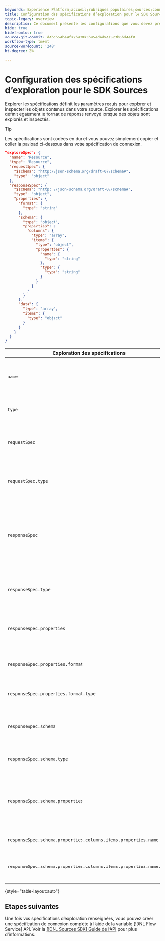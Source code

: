 ```yaml
---
keywords: Experience Platform;accueil;rubriques populaires;sources;connecteurs;connecteurs source;sdk sources;sdk;SDK
title: Configuration des spécifications d’exploration pour le SDK Sources
topic-legacy: overview
description: Ce document présente les configurations que vous devez préparer pour utiliser le SDK Sources.
hide: true
hidefromtoc: true
source-git-commit: d4b5b54be9fa2b430a3b45eded94a523b6bd4ef8
workflow-type: tm+mt
source-wordcount: '248'
ht-degree: 2%

---
```



# Configuration des spécifications d’exploration pour le SDK Sources

Explorer les spécifications définit les paramètres requis pour explorer et inspecter les objets contenus dans votre source. Explorer les spécifications définit également le format de réponse renvoyé lorsque des objets sont explorés et inspectés.

>[!TIP]
>
>Les spécifications sont codées en dur et vous pouvez simplement copier et coller la payload ci-dessous dans votre spécification de connexion.

```json
"exploreSpec": {
  "name": "Resource",
  "type": "Resource",
  "requestSpec": {
    "$schema": "http://json-schema.org/draft-07/schema#",
    "type": "object"
  },
  "responseSpec": {
    "$schema": "http: //json-schema.org/draft-07/schema#",
    "type": "object",
    "properties": {
      "format": {
        "type": "string"
      },
      "schema": {
        "type": "object",
        "properties": {
          "columns": {
            "type": "array",
            "items": {
              "type": "object",
              "properties": {
                "name": {
                  "type": "string"
                },
                "type": {
                  "type": "string"
                }
              }
            }
          }
        }
      },
      "data": {
        "type": "array",
        "items": {
          "type": "object"
        }
      }
    }
  }
}
```

| Exploration des spécifications | Description | Exemple |
| --- | --- | --- |
| `name` | Définit le nom ou l’identifiant de la spécification d’exploration. | `Resource` |
| `type` | Définit le type de la spécification d’exploration. | `Resource` |
| `requestSpec` | Contient les paramètres requis pour explorer les objets dans la connexion. |
| `requestSpec.type` | Définit le type de données de la spécification de requête. | `object` |
| `responseSpec` | Contient les paramètres qui définissent le format du message de réponse renvoyé par rapport à un appel d’exploration. |
| `responseSpec.type` | Définit le type de données de la spécification de réponse. | `object` |
| `responseSpec.properties` | Contient des informations relatives au format du message de réponse. |
| `responseSpec.properties.format` | Définit la mise en forme du schéma de réponse. | `object` |
| `responseSpec.properties.format.type` | Définit le type de données des propriétés. | `string` |
| `responseSpec.schema` | Contient des informations relatives au formatage du schéma de réponse. |
| `responseSpec.schema.type` | Définit le type de données du schéma. | `object` |
| `responseSpec.schema.properties` | Contient des informations sur les colonnes, le type et les éléments contenus dans un schéma. |
| `responseSpec.schema.properties.columns.items.properties.name` | Affiche le nom du fichier. |
| `responseSpec.schema.properties.columns.items.properties.name.type` | Définit le type de données du nom de fichier. | `string` |

{style=&quot;table-layout:auto&quot;}

## Étapes suivantes

Une fois vos spécifications d’exploration renseignées, vous pouvez créer une spécification de connexion complète à l’aide de la variable [!DNL Flow Service] API. Voir la [[!DNL Sources SDK] Guide de l’API](../api/overview.md) pour plus d’informations.